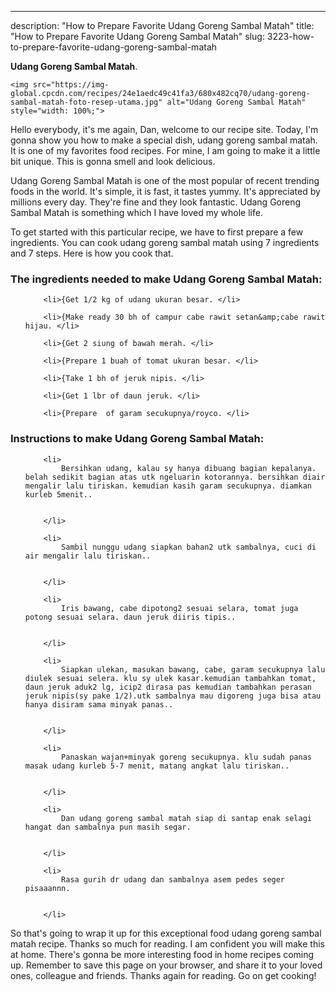 ---
description: "How to Prepare Favorite Udang Goreng Sambal Matah"
title: "How to Prepare Favorite Udang Goreng Sambal Matah"
slug: 3223-how-to-prepare-favorite-udang-goreng-sambal-matah

<p>
	<strong>Udang Goreng Sambal Matah</strong>. 
	
</p>
<p>
	
	<img src="https://img-global.cpcdn.com/recipes/24e1aedc49c41fa3/680x482cq70/udang-goreng-sambal-matah-foto-resep-utama.jpg" alt="Udang Goreng Sambal Matah" style="width: 100%;">
	
	
</p>
<p>
	Hello everybody, it's me again, Dan, welcome to our recipe site. Today, I'm gonna show you how to make a special dish, udang goreng sambal matah. It is one of my favorites food recipes. For mine, I am going to make it a little bit unique. This is gonna smell and look delicious.
</p>
	
<p>
	
</p>
<p>
	Udang Goreng Sambal Matah is one of the most popular of recent trending foods in the world. It's simple, it is fast, it tastes yummy. It's appreciated by millions every day. They're fine and they look fantastic. Udang Goreng Sambal Matah is something which I have loved my whole life.
</p>

<p>
To get started with this particular recipe, we have to first prepare a few ingredients. You can cook udang goreng sambal matah using 7 ingredients and 7 steps. Here is how you cook that.
</p>

<h3>The ingredients needed to make Udang Goreng Sambal Matah:</h3>

<ol>
	
		<li>{Get 1/2 kg of udang ukuran besar. </li>
	
		<li>{Make ready 30 bh of campur cabe rawit setan&amp;cabe rawit hijau. </li>
	
		<li>{Get 2 siung of bawah merah. </li>
	
		<li>{Prepare 1 buah of tomat ukuran besar. </li>
	
		<li>{Take 1 bh of jeruk nipis. </li>
	
		<li>{Get 1 lbr of daun jeruk. </li>
	
		<li>{Prepare  of garam secukupnya/royco. </li>
	
</ol>
<p>
	
</p>

<h3>Instructions to make Udang Goreng Sambal Matah:</h3>

<ol>
	
		<li>
			Bersihkan udang, kalau sy hanya dibuang bagian kepalanya. belah sedikit bagian atas utk ngeluarin kotorannya. bersihkan diair mengalir lalu tiriskan. kemudian kasih garam secukupnya. diamkan kurleb 5menit..
			
			
		</li>
	
		<li>
			Sambil nunggu udang siapkan bahan2 utk sambalnya, cuci di air mengalir lalu tiriskan..
			
			
		</li>
	
		<li>
			Iris bawang, cabe dipotong2 sesuai selara, tomat juga potong sesuai selara. daun jeruk diiris tipis..
			
			
		</li>
	
		<li>
			Siapkan ulekan, masukan bawang, cabe, garam secukupnya lalu diulek sesuai selera. klu sy ulek kasar.kemudian tambahkan tomat, daun jeruk aduk2 lg, icip2 dirasa pas kemudian tambahkan perasan jeruk nipis(sy pake 1/2).utk sambalnya mau digoreng juga bisa atau hanya disiram sama minyak panas..
			
			
		</li>
	
		<li>
			Panaskan wajan+minyak goreng secukupnya. klu sudah panas masak udang kurleb 5-7 menit, matang angkat lalu tiriskan..
			
			
		</li>
	
		<li>
			Dan udang goreng sambal matah siap di santap enak selagi hangat dan sambalnya pun masih segar.
			
			
		</li>
	
		<li>
			Rasa gurih dr udang dan sambalnya asem pedes seger pisaaannn.
			
			
		</li>
	
</ol>

<p>
	
</p>

<p>
	So that's going to wrap it up for this exceptional food udang goreng sambal matah recipe. Thanks so much for reading. I am confident you will make this at home. There's gonna be more interesting food in home recipes coming up. Remember to save this page on your browser, and share it to your loved ones, colleague and friends. Thanks again for reading. Go on get cooking!
</p>
